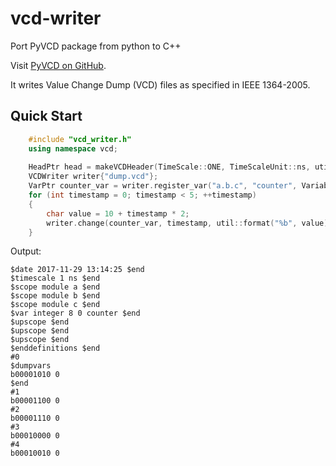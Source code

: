 # vcd-writer

Port PyVCD package from python to C++

Visit [PyVCD on GitHub](https://github.com/SanDisk-Open-Source/pyvcd/).

It writes Value Change Dump (VCD) files as specified in IEEE 1364-2005.

Quick Start
-----------
```C++
	#include "vcd_writer.h"
	using namespace vcd;
	
	HeadPtr head = makeVCDHeader(TimeScale::ONE, TimeScaleUnit::ns, utils::now());
	VCDWriter writer{"dump.vcd"};
	VarPtr counter_var = writer.register_var("a.b.c", "counter", VariableType::integer, 8, "00000000");
	for (int timestamp = 0; timestamp < 5; ++timestamp)
	{
		char value = 10 + timestamp * 2; 
		writer.change(counter_var, timestamp, util::format("%b", value));
	}
```
Output:

	$date 2017-11-29 13:14:25 $end
	$timescale 1 ns $end
	$scope module a $end
	$scope module b $end
	$scope module c $end
	$var integer 8 0 counter $end
	$upscope $end
	$upscope $end
	$upscope $end
	$enddefinitions $end
	#0
	$dumpvars
	b00001010 0
	$end
	#1
	b00001100 0
	#2
	b00001110 0
	#3
	b00010000 0
	#4
	b00010010 0
